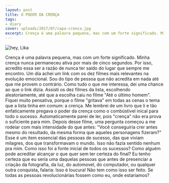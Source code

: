 ```yaml
---
layout: post
title: O PODER DA CRENÇA
tags:
- diary
cover: uploads/2017/07/capa-crenca.jpg
excerpt: Crença é uma palavra pequena, mas com um forte significado. Minha crença nunca permaneceu ativa por mais de cinco segundos. Por isso, acredito essa ser a razão de nunca ter saido do lugar que sempre me encontro. Um dia achei um link com os dez filmes mais relevantes na evolução emocional.``
---
```


<img class="blog-post-image" src="{{ site.baseUrl }}/uploads/2017/07/capa-crenca.jpg" alt="hey, Lika"/>

Crença é uma palavra pequena, mas com um forte significado. Minha crença nunca permaneceu ativa por mais de cinco segundos. Por isso, acredito essa ser a razão de nunca ter saido do lugar que sempre me encontro. Um dia achei um link com os dez filmes mais relevantes na evolução emocional. 
Sou do tipo de pessoa que não acredita em nada até que me provem o contrário. Como tudo o que me interessa, dei uma chance ao que o link dizia. Assisti os dez filmes da lista, escolhendo aleatoriamente, até que a escolha caiu no filme "Até o último homem". Fiquei muito pensativa, porque o filme "gritava" em todas as cenas o tema que a lista tinha em comum:  a crença.
Me lembrei de um livro que li e tão enfaticamente pregava o poder da crença como o combústivel inical para todo o sucesso. Automaticamente parei de ler, pois "crença" não era prova o suficiente para mim. Depois desse filme, uma pergunta começou a me rodeiar com mais intensidade do que antes: "Você conseguiria crer antes mesmo do resultado, da mesma forma que aqueles personagens fizeram?"
Esse é um item essencial das pessoas de sucesso, das que viviam milagres, dos que transformavam o mundo. Isso não fazia sentido nenhum pra mim. Como isso foi a fonte inicial de todos os sucessos? Como alguém pode acreditar alcançar o que quer sem ter certeza do final?
Eu tenho certeza que eu seria uma daquelas pessoas que antes de presenciar a criação da fotografia, da luz, do automovel, do computador, ou qualquer outra conquista, falaria: Isso é loucura! Não tem como isso ser feito.
Se todas as pessoas revolucionárias fossem como eu, onde estariamos?
